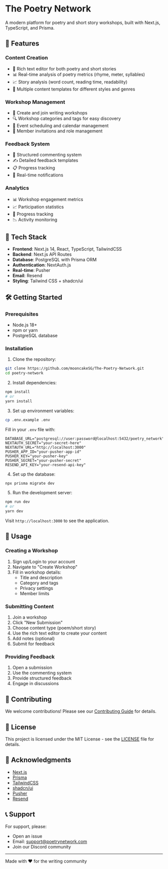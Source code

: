 # The Poetry Network

A modern platform for poetry and short story workshops, built with Next.js, TypeScript, and Prisma.

## 🌟 Features

### Content Creation
- 📝 Rich text editor for both poetry and short stories
- 📊 Real-time analysis of poetry metrics (rhyme, meter, syllables)
- 📈 Story analysis (word count, reading time, readability)
- 💾 Multiple content templates for different styles and genres

### Workshop Management
- 👥 Create and join writing workshops
- 🔍 Workshop categories and tags for easy discovery
- 📅 Event scheduling and calendar management
- 📨 Member invitations and role management

### Feedback System
- 💬 Structured commenting system
- ✍️ Detailed feedback templates
- 📋 Progress tracking
- 🔔 Real-time notifications

### Analytics
- 📊 Workshop engagement metrics
- 📈 Participation statistics
- 🎯 Progress tracking
- 📉 Activity monitoring

## 🚀 Tech Stack

- **Frontend**: Next.js 14, React, TypeScript, TailwindCSS
- **Backend**: Next.js API Routes
- **Database**: PostgreSQL with Prisma ORM
- **Authentication**: NextAuth.js
- **Real-time**: Pusher
- **Email**: Resend
- **Styling**: Tailwind CSS + shadcn/ui

## 🛠️ Getting Started

### Prerequisites

- Node.js 18+ 
- npm or yarn
- PostgreSQL database

### Installation

1. Clone the repository:
```bash
git clone https://github.com/mooncakeSG/The-Poetry-Network.git
cd poetry-network
```

2. Install dependencies:
```bash
npm install
# or
yarn install
```

3. Set up environment variables:
```bash
cp .env.example .env
```

Fill in your `.env` file with:
```env
DATABASE_URL="postgresql://user:password@localhost:5432/poetry_network"
NEXTAUTH_SECRET="your-secret-here"
NEXTAUTH_URL="http://localhost:3000"
PUSHER_APP_ID="your-pusher-app-id"
PUSHER_KEY="your-pusher-key"
PUSHER_SECRET="your-pusher-secret"
RESEND_API_KEY="your-resend-api-key"
```

4. Set up the database:
```bash
npx prisma migrate dev
```

5. Run the development server:
```bash
npm run dev
# or
yarn dev
```

Visit `http://localhost:3000` to see the application.

## 📖 Usage

### Creating a Workshop

1. Sign up/Login to your account
2. Navigate to "Create Workshop"
3. Fill in workshop details:
   - Title and description
   - Category and tags
   - Privacy settings
   - Member limits

### Submitting Content

1. Join a workshop
2. Click "New Submission"
3. Choose content type (poem/short story)
4. Use the rich text editor to create your content
5. Add notes (optional)
6. Submit for feedback

### Providing Feedback

1. Open a submission
2. Use the commenting system
3. Provide structured feedback
4. Engage in discussions

## 🤝 Contributing

We welcome contributions! Please see our [Contributing Guide](CONTRIBUTING.md) for details.

## 📄 License

This project is licensed under the MIT License - see the [LICENSE](LICENSE) file for details.

## 🙏 Acknowledgments

- [Next.js](https://nextjs.org/)
- [Prisma](https://www.prisma.io/)
- [TailwindCSS](https://tailwindcss.com/)
- [shadcn/ui](https://ui.shadcn.com/)
- [Pusher](https://pusher.com/)
- [Resend](https://resend.com/)

## 📞 Support

For support, please:
- Open an issue
- Email: support@poetrynetwork.com
- Join our Discord community

---

Made with ❤️ for the writing community 